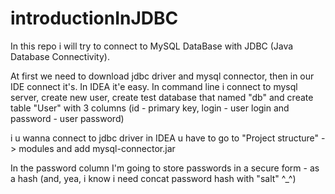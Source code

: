 # introductionInJDBC

In this repo i will try to connect to MySQL DataBase with JDBC (Java Database Connectivity).

At first we need to download jdbc driver and mysql connector, then in our IDE connect it's. In IDEA it'e easy. In command line i connect to mysql server, create new user, create test database that named "db" and create table "User" with 3 columns (id - primary key, login - user login and password - user password)

i u wanna connect to jdbc driver in IDEA u have to go to "Project structure" -> modules and add mysql-connector.jar

In the password column I'm going to store passwords in a secure form - as a hash (and, yea, i know i need concat password hash with "salt" ^_^)


